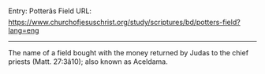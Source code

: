 Entry: Potterâs Field
URL: https://www.churchofjesuschrist.org/study/scriptures/bd/potters-field?lang=eng

---

The name of a field bought with the money returned by Judas to the chief priests (Matt. 27:3â10); also known as Aceldama.
